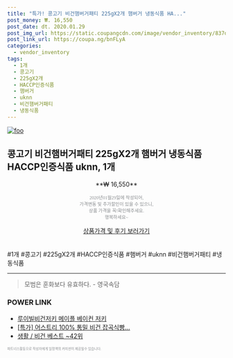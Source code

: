 ```yaml
--- 
title: "특가! 콩고기 비건햄버거패티 225gX2개 햄버거 냉동식품 HA..." 
post_money: ₩. 16,550 
post_date: dt. 2020.01.29 
post_img_url: https://static.coupangcdn.com/image/vendor_inventory/837d/a3487155dc94634a57d4bac34d3b511ef77f993b631ed703d17cb21ef5e6.jpg 
post_link_url: https://coupa.ng/bnFLyA 
categories: 
  - vendor_inventory 
tags: 
  - 1개 
  - 콩고기 
  - 225gX2개 
  - HACCP인증식품 
  - 햄버거 
  - uknn 
  - 비건햄버거패티 
  - 냉동식품 
--- 
```

[![foo](https://static.coupangcdn.com/image/vendor_inventory/837d/a3487155dc94634a57d4bac34d3b511ef77f993b631ed703d17cb21ef5e6.jpg)](https://coupa.ng/bnFLyA) 

## 콩고기 비건햄버거패티 225gX2개 햄버거 냉동식품 HACCP인증식품 uknn, 1개 
<p style="text-align: center;">**₩ 16,550**</p> 
<p style="text-align: center;"><span style="color: #898c8f; font-family: Georgia,Times,serif; font-size: 0.75em;">2020년01월29일에 작성되어, <br>가격변동 및 추가할인이 있을 수 있으니,<br> 상품 가격을 꼭!확인해주세요.<br>행복하세요~</span> 
</p>	 
<div markdown="0" style="text-align: center;"><a href="https://coupa.ng/bnFLyA" class="btn btn--success">상품가격 및 후기 보러가기</a></div> 
<br><br> 
  #1개 #콩고기 #225gX2개 #HACCP인증식품 #햄버거 #uknn #비건햄버거패티 #냉동식품 
<hr> 

> 모범은 훈화보다 유효하다. - 영국속담 


### POWER LINK

* <a href="https://blog.naver.com/fasyy4321/221789526692" target="_blank">루이빌비건저키 메이플 베이컨 저키</a>
* <a href="https://blog.naver.com/sakai111/221790408988" target="_blank">[특가] 어스트리 100% 통밀 비건 잡곡식빵...</a>
* <a href="https://blog.naver.com/santokki14/221788330703" target="_blank">생활 / 비건 베스트 ~42위</a>

<span style="color: #898c8f; font-family: Georgia,Times,serif; font-size: 0.55em;">파트너스활동으로 작성자에게 일정액의 커미션이 제공될수 있습니다.</span> 
